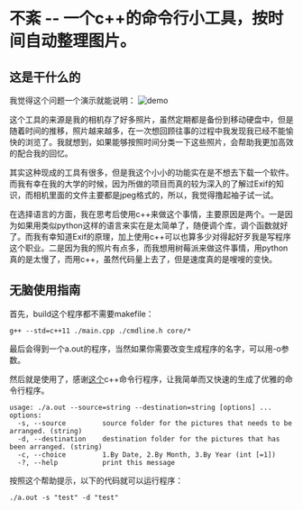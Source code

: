 # 不紊 -- 一个c++的命令行小工具，按时间自动整理图片。
## 这是干什么的
我觉得这个问题一个演示就能说明：
![demo](https://i.loli.net/2019/11/02/yQmSlLchnrJGitU.gif)

这个工具的来源是我的相机存了好多照片，虽然定期都是备份到移动硬盘中，但是随着时间的推移，照片越来越多，在一次想回顾往事的过程中我发现我已经不能愉快的浏览了。我就想到，如果能够按照时间分类一下这些照片，会帮助我更加高效的配合我的回忆。

其实这种现成的工具有很多，但是我这个小小的功能实在是不想去下载一个软件。而我有幸在我的大学的时候，因为所做的项目而真的较为深入的了解过Exif的知识，而相机里面的文件主要都是jpeg格式的，所以，我觉得撸起袖子试一试。 

在选择语言的方面，我在思考后使用c++来做这个事情，主要原因是两个。一是因为如果用类似python这样的语言来实在是太简单了，随便调个库，调个函数就好了。而我有幸知道Exif的原理，加上使用c++可以也算多少对得起好歹我是写程序这个职业。二是因为我的照片有点多，而我想用树莓派来做这件事情，用python真的是太慢了，而用c++，虽然代码量上去了，但是速度真的是嗖嗖的变快。

## 无脑使用指南
首先，build这个程序都不需要makefile：
```
g++ --std=c++11 ./main.cpp ./cmdline.h core/* 
```
最后会得到一个a.out的程序，当然如果你需要改变生成程序的名字，可以用-o参数。

然后就是使用了，感谢[这个](https://github.com/tanakh/cmdline)c++命令行程序，让我简单而又快速的生成了优雅的命令行程序。
```
usage: ./a.out --source=string --destination=string [options] ...
options:
  -s, --source         source folder for the pictures that needs to be arranged. (string)
  -d, --destination    destination folder for the pictures that has been arranged. (string)
  -c, --choice         1.By Date, 2.By Month, 3.By Year (int [=1])
  -?, --help           print this message
```
按照这个帮助提示，以下的代码就可以运行程序：
```
./a.out -s "test" -d "test" 
```
